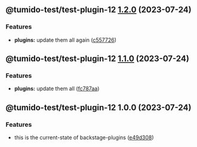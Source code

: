 ## @tumido-test/test-plugin-12 [1.2.0](https://github.com/tumido/test-npm-publish-migration-2/compare/@tumido-test/test-plugin-12@1.1.0...@tumido-test/test-plugin-12@1.2.0) (2023-07-24)


### Features

* **plugins:** update them all again ([c557726](https://github.com/tumido/test-npm-publish-migration-2/commit/c557726d5b75cf345fcf50f45e6a6281a2909f5a))

## @tumido-test/test-plugin-12 [1.1.0](https://github.com/tumido/test-npm-publish-migration-2/compare/@tumido-test/test-plugin-12@1.0.0...@tumido-test/test-plugin-12@1.1.0) (2023-07-24)


### Features

* **plugins:** update them all ([fc787aa](https://github.com/tumido/test-npm-publish-migration-2/commit/fc787aa160288a524e2bb06d5c1ab3c72f8e0774))

## @tumido-test/test-plugin-12 1.0.0 (2023-07-24)


### Features

* this is the current-state of backstage-plugins ([e49d308](https://github.com/tumido/test-npm-publish-migration-2/commit/e49d30830fa11898df24d879c21c82fd624df7ba))
